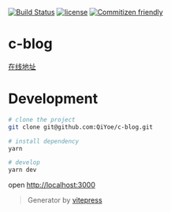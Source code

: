[![Build Status](https://www.travis-ci.com/QiYoe/c-blog.svg?branch=master)](https://www.travis-ci.com/QiYoe/c-blog)
[![license](https://img.shields.io/github/license/qiyoe/vite2.0-vue3.svg)](LICENSE)
[![Commitizen friendly](https://img.shields.io/badge/commitizen-friendly-brightgreen.svg)](http://commitizen.github.io/cz-cli/)

# c-blog

[在线地址](https://qiyoe.github.io/c-blog)

# Development

```bash
# clone the project
git clone git@github.com:QiYoe/c-blog.git

# install dependency
yarn

# develop
yarn dev
```

open <http://localhost:3000>

> Generator by [vitepress](https://vitepress.vuejs.org/)
